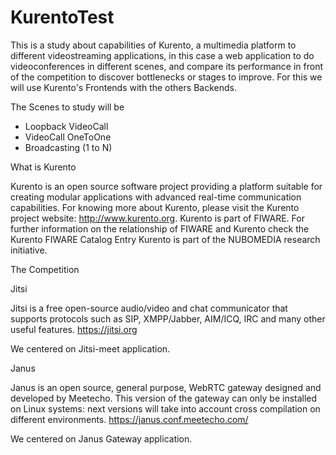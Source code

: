 # KurentoTest

This is a study about capabilities of Kurento, a multimedia platform to different videostreaming applications, in this case a web application to do videoconferences in different scenes, and compare its performance in front of the competition to discover bottlenecks or stages to improve. For this we will use Kurento's Frontends with the others Backends.

The Scenes to study will be
- Loopback VideoCall
- VideoCall OneToOne
- Broadcasting (1 to N)  

What is Kurento

Kurento is an open source software project providing a platform suitable for creating modular applications with advanced real-time communication capabilities. For knowing more about Kurento, please visit the Kurento project website: http://www.kurento.org.
Kurento is part of FIWARE. For further information on the relationship of FIWARE and Kurento check the Kurento FIWARE Catalog Entry
Kurento is part of the NUBOMEDIA research initiative.

The Competition

Jitsi

Jitsi is a free open-source audio/video and chat communicator that supports protocols such as SIP, XMPP/Jabber, AIM/ICQ, IRC and many other useful features. https://jitsi.org

We centered on Jitsi-meet application.

Janus

Janus is an open source, general purpose, WebRTC gateway designed and developed by Meetecho. This version of the gateway can only be installed on Linux systems: next versions will take into account cross compilation on different environments.
https://janus.conf.meetecho.com/

We centered on Janus Gateway application.
